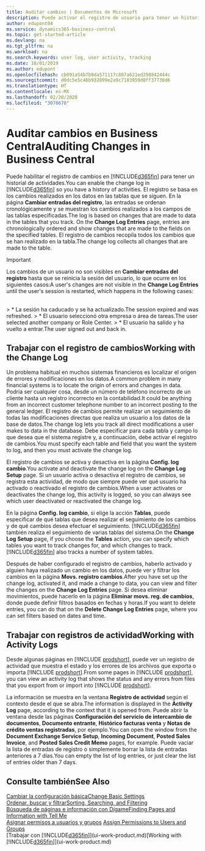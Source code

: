 ```yaml
---
title: Auditar cambios | Documentos de Microsoft
description: Puede activar el registro de usuario para tener un historial de los cambios realizados en los datos de las tablas de las que se hace el seguimiento. También puede realizar un seguimiento de actividades con ciertos tipos de registros de actividad.
author: edupont04
ms.service: dynamics365-business-central
ms.topic: get-started-article
ms.devlang: na
ms.tgt_pltfrm: na
ms.workload: na
ms.search.keywords: user log, user activity, tracking
ms.date: 10/01/2019
ms.author: edupont
ms.openlocfilehash: cb091a54b7b8da571117c807a621ed298842444c
ms.sourcegitcommit: d0dc5e5c46b932899e2a9c7183959d0ff37738d6
ms.translationtype: HT
ms.contentlocale: es-MX
ms.lasthandoff: 02/20/2020
ms.locfileid: "3076670"
---
```

# <a name="auditing-changes-in-business-central"></a><span data-ttu-id="8d8ad-104">Auditar cambios en Business Central</span><span class="sxs-lookup"><span data-stu-id="8d8ad-104">Auditing Changes in Business Central</span></span>

<span data-ttu-id="8d8ad-105">Puede habilitar el registro de cambios en [!INCLUDE[d365fin](includes/d365fin_md.md)] para tener un historial de actividades.</span><span class="sxs-lookup"><span data-stu-id="8d8ad-105">You can enable the change log in [!INCLUDE[d365fin](includes/d365fin_md.md)] so you have a history of activities.</span></span> <span data-ttu-id="8d8ad-106">El registro se basa en los cambios realizados en los datos en las tablas que se siguen. En la página **Cambiar entradas del registro**, las entradas se ordenan cronológicamente y se muestran los cambios realizados a los campos de las tablas especificadas.</span><span class="sxs-lookup"><span data-stu-id="8d8ad-106">The log is based on changes that are made to data in the tables that you track. On the **Change Log Entries** page, entries are chronologically ordered and show changes that are made to the fields on the specified tables.</span></span> <span data-ttu-id="8d8ad-107">El registro de cambios recopila todos los cambios que se han realizado en la tabla.</span><span class="sxs-lookup"><span data-stu-id="8d8ad-107">The change log collects all changes that are made to the table.</span></span>

> [!Important]
> <span data-ttu-id="8d8ad-108">Los cambios de un usuario no son visibles en **Cambiar entradas del registro** hasta que se reinicia la sesión del usuario, lo que ocurre en los siguientes casos:</span><span class="sxs-lookup"><span data-stu-id="8d8ad-108">A user's changes are not visible in the **Change Log Entries** until the user's session is restarted, which happens in the following cases:</span></span>
<br />
> * <span data-ttu-id="8d8ad-109">La sesión ha caducado y se ha actualizado.</span><span class="sxs-lookup"><span data-stu-id="8d8ad-109">The session expired and was refreshed.</span></span>
> * <span data-ttu-id="8d8ad-110">El usuario seleccionó otra empresa o área de tareas.</span><span class="sxs-lookup"><span data-stu-id="8d8ad-110">The user selected another company or Role Center.</span></span>
> * <span data-ttu-id="8d8ad-111">El usuario ha salido y ha vuelto a entrar.</span><span class="sxs-lookup"><span data-stu-id="8d8ad-111">The user signed out and back in.</span></span>

## <a name="working-with-the-change-log"></a><span data-ttu-id="8d8ad-112">Trabajar con el registro de cambios</span><span class="sxs-lookup"><span data-stu-id="8d8ad-112">Working with the Change Log</span></span>

<span data-ttu-id="8d8ad-113">Un problema habitual en muchos sistemas financieros es localizar el origen de errores y modificaciones en los datos.</span><span class="sxs-lookup"><span data-stu-id="8d8ad-113">A common problem in many financial systems is to locate the origin of errors and changes in data.</span></span> <span data-ttu-id="8d8ad-114">Podría ser cualquier cosa, desde un número de teléfono incorrecto de un cliente hasta un registro incorrecto en la contabilidad.</span><span class="sxs-lookup"><span data-stu-id="8d8ad-114">It could be anything from an incorrect customer telephone number to an incorrect posting to the general ledger.</span></span> <span data-ttu-id="8d8ad-115">El registro de cambios permite realizar un seguimiento de todas las modificaciones directas que realiza un usuario a los datos de la base de datos.</span><span class="sxs-lookup"><span data-stu-id="8d8ad-115">The change log lets you track all direct modifications a user makes to data in the database.</span></span> <span data-ttu-id="8d8ad-116">Debe especificar para cada tabla y campo lo que desea que el sistema registre y, a continuación, debe activar el registro de cambios.</span><span class="sxs-lookup"><span data-stu-id="8d8ad-116">You must specify each table and field that you want the system to log, and then you must activate the change log.</span></span>  

<span data-ttu-id="8d8ad-117">El registro de cambios se activa y desactiva en la página **Config. log cambio**.</span><span class="sxs-lookup"><span data-stu-id="8d8ad-117">You activate and deactivate the change log on the **Change Log Setup** page.</span></span> <span data-ttu-id="8d8ad-118">Si un usuario activa o desactiva el registro de cambios, se registra esta actividad, de modo que siempre puede ver qué usuario ha activado o reactivado el registro de cambios.</span><span class="sxs-lookup"><span data-stu-id="8d8ad-118">When a user activates or deactivates the change log, this activity is logged, so you can always see which user deactivated or reactivated the change log.</span></span>

<span data-ttu-id="8d8ad-119">En la página **Config. log cambio**, si elige la acción **Tablas**, puede especificar de qué tablas que desea realizar el seguimiento de los cambios y de qué cambios desea efectuar el seguimiento. [!INCLUDE[d365fin](includes/d365fin_md.md)] también realiza el seguimiento de varias tablas del sistema.</span><span class="sxs-lookup"><span data-stu-id="8d8ad-119">On the **Change Log Setup** page, if you choose the **Tables** action, you can specify which tables you want to track changes for, and which changes to track. [!INCLUDE[d365fin](includes/d365fin_md.md)] also tracks a number of system tables.</span></span>

<span data-ttu-id="8d8ad-120">Después de haber configurado el registro de cambios, haberlo activado y alguien haya realizado un cambio en los datos, puede ver y filtrar los cambios en la página **Movs. registro cambios**.</span><span class="sxs-lookup"><span data-stu-id="8d8ad-120">After you have set up the change log, activated it, and made a change to data, you can view and filter the changes on the **Change Log Entries** page.</span></span> <span data-ttu-id="8d8ad-121">Si desea eliminar movimientos, puede hacerlo en la página **Eliminar movs. reg. de cambios**, donde puede definir filtros basados en fechas y horas.</span><span class="sxs-lookup"><span data-stu-id="8d8ad-121">If you want to delete entries, you can do that on the **Delete Change Log Entries** page, where you can set filters based on dates and time.</span></span>  

## <a name="working-with-activity-logs"></a><span data-ttu-id="8d8ad-122">Trabajar con registros de actividad</span><span class="sxs-lookup"><span data-stu-id="8d8ad-122">Working with Activity Logs</span></span>

<span data-ttu-id="8d8ad-123">Desde algunas páginas en [!INCLUDE [prodshort](includes/prodshort.md)], puede ver un registro de actividad que muestra el estado y los errores de los archivos que exporta o importa [!INCLUDE [prodshort](includes/prodshort.md)].</span><span class="sxs-lookup"><span data-stu-id="8d8ad-123">From some pages in [!INCLUDE [prodshort](includes/prodshort.md)], you can view an activity log that shows the status and any errors from files that you export from or import into [!INCLUDE [prodshort](includes/prodshort.md)].</span></span>  

<span data-ttu-id="8d8ad-124">La información se muestra en la ventana **Registro de actividad** según el contexto desde el que se abra.</span><span class="sxs-lookup"><span data-stu-id="8d8ad-124">The information is displayed in the **Activity Log** page, according to the context that it is opened from.</span></span> <span data-ttu-id="8d8ad-125">Puede abrir la ventana desde las páginas **Configuración del servicio de intercambio de documentos**, **Documento entrante**, **Histórico facturas venta** y **Notas de crédito ventas registradas**, por ejemplo.</span><span class="sxs-lookup"><span data-stu-id="8d8ad-125">You can open the window from the **Document Exchange Service Setup**, **Incoming Document**, **Posted Sales Invoice**, and **Posted Sales Credit Memo** pages, for example.</span></span> <span data-ttu-id="8d8ad-126">Puede vaciar la lista de entradas de registro o simplemente borrar la lista de entradas anteriores a 7 días.</span><span class="sxs-lookup"><span data-stu-id="8d8ad-126">You can empty the list of log entries, or just clear the list of entries older than 7 days.</span></span>  

## <a name="see-also"></a><span data-ttu-id="8d8ad-127">Consulte también</span><span class="sxs-lookup"><span data-stu-id="8d8ad-127">See Also</span></span>
[<span data-ttu-id="8d8ad-128">Cambiar la configuración básica</span><span class="sxs-lookup"><span data-stu-id="8d8ad-128">Change Basic Settings</span></span>](ui-change-basic-settings.md)  
[<span data-ttu-id="8d8ad-129">Ordenar, buscar y filtrar</span><span class="sxs-lookup"><span data-stu-id="8d8ad-129">Sorting, Searching, and Filtering</span></span>](ui-enter-criteria-filters.md)  
[<span data-ttu-id="8d8ad-130">Búsqueda de páginas e información con Dígame</span><span class="sxs-lookup"><span data-stu-id="8d8ad-130">Finding Pages and Information with Tell Me</span></span>](ui-search.md)  
<span data-ttu-id="8d8ad-131">[Asignar permisos a usuarios y grupos](ui-define-granular-permissions.md)  </span><span class="sxs-lookup"><span data-stu-id="8d8ad-131">[Assign Permissions to Users and Groups](ui-define-granular-permissions.md)  </span></span>  
<span data-ttu-id="8d8ad-132">[Trabajar con [!INCLUDE[d365fin](includes/d365fin_md.md)]](ui-work-product.md)</span><span class="sxs-lookup"><span data-stu-id="8d8ad-132">[Working with [!INCLUDE[d365fin](includes/d365fin_md.md)]](ui-work-product.md)</span></span>  
